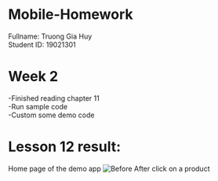 # Mobile-Homework
Fullname: Truong Gia Huy <br />
Student ID: 19021301 <br />

# Week 2
-Finished reading chapter 11 <br />
-Run sample code <br />
-Custom some demo code <br />

# Lesson 12 result:
Home page of the demo app
![Before](https://user-images.githubusercontent.com/56349289/156589737-31d6866c-33db-48a1-b029-e713e3389eba.PNG)
After click on a product
